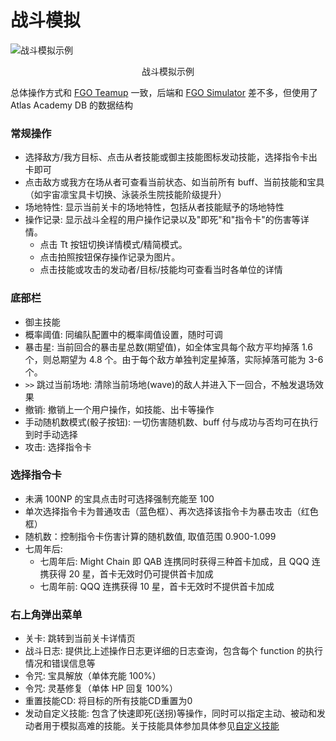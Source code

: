 # 战斗模拟

![战斗模拟示例](https://data-cn.chaldea.center/image/battle_simulation.jpg)

<figcaption style="text-align:center">战斗模拟示例</figcaption>

总体操作方式和 [FGO Teamup](https://www.fgo-teamup.com) 一致，后端和 [FGO Simulator](https://github.com/SharpnelXu/FGOSimulator) 差不多，但使用了 Atlas Academy DB 的数据结构

### 常规操作

- 选择敌方/我方目标、点击从者技能或御主技能图标发动技能，选择指令卡出卡即可
- 点击敌方或我方在场从者可查看当前状态、如当前所有 buff、当前技能和宝具（如宇宙凛宝具卡切换、泳装杀生院技能阶级提升）
- 场地特性: 显示当前关卡的场地特性，包括从者技能赋予的场地特性
- 操作记录: 显示战斗全程的用户操作记录以及"即死"和"指令卡"的伤害等详情。
  - 点击 Tt 按钮切换详情模式/精简模式。
  - 点击拍照按钮保存操作记录为图片。
  - 点击技能或攻击的发动者/目标/技能均可查看当时各单位的详情

### 底部栏

- 御主技能
- 概率阈值: 同编队配置中的概率阈值设置，随时可调
- 暴击星: 当前回合的暴击星总数(期望值)，如全体宝具每个敌方平均掉落 1.6 个，则总期望为 4.8 个。由于每个敌方单独判定星掉落，实际掉落可能为 3-6 个。
- `>>` 跳过当前场地: 清除当前场地(wave)的敌人并进入下一回合，不触发退场效果
- 撤销: 撤销上一个用户操作，如技能、出卡等操作
- 手动随机数模式(骰子按钮): 一切伤害随机数、buff 付与成功与否均可在执行到时手动选择
- 攻击: 选择指令卡

### 选择指令卡

- 未满 100NP 的宝具点击时可选择强制充能至 100
- 单次选择指令卡为普通攻击（蓝色框）、再次选择该指令卡为暴击攻击（红色框）
- 随机数：控制指令卡伤害计算的随机数值, 取值范围 0.900-1.099
- 七周年后:
  - 七周年后: Might Chain 即 QAB 连携同时获得三种首卡加成，且 QQQ 连携获得 20 星，首卡无效时仍可提供首卡加成
  - 七周年前: QQQ 连携获得 10 星，首卡无效时不提供首卡加成

### 右上角弹出菜单

- 关卡: 跳转到当前关卡详情页
- 战斗日志: 提供比上述操作日志更详细的日志查询，包含每个 function 的执行情况和错误信息等
- 令咒: 宝具解放（单体充能 100%）
- 令咒: 灵基修复（单体 HP 回复 100%）
- 重置技能CD: 将目标的所有技能CD重置为0
- 发动自定义技能: 包含了快速即死(送拐)等操作，同时可以指定主动、被动和发动者用于模拟高难的技能。关于技能具体参加具体参见[自定义技能](faq.md#自定义技能)
